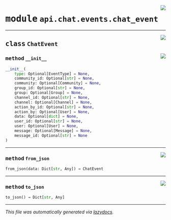 <!-- markdownlint-disable -->

<a href="https://github.com/switchcollab/Switch-Bots-Python-Library/tree/main/src/switch/api/chat/events/chat_event.py#L0"><img align="right" src="https://img.shields.io/badge/-source-cccccc?style=flat-square"/></a>

# <kbd>module</kbd> `api.chat.events.chat_event`






---

<a href="https://github.com/switchcollab/Switch-Bots-Python-Library/tree/main/src/switch/api/chat/events/chat_event.py#L12"><img align="right" src="https://img.shields.io/badge/-source-cccccc?style=flat-square"/></a>

## <kbd>class</kbd> `ChatEvent`




<a href="https://github.com/switchcollab/Switch-Bots-Python-Library/tree/main/src/switch/api/chat/events/chat_event.py#L13"><img align="right" src="https://img.shields.io/badge/-source-cccccc?style=flat-square"/></a>

### <kbd>method</kbd> `__init__`

```python
__init__(
    type: Optional[EventType] = None,
    community_id: Optional[str] = None,
    community: Optional[Community] = None,
    group_id: Optional[str] = None,
    group: Optional[Group] = None,
    channel_id: Optional[str] = None,
    channel: Optional[Channel] = None,
    action_by_id: Optional[str] = None,
    action_by: Optional[User] = None,
    data: Optional[dict] = None,
    user_id: Optional[str] = None,
    user: Optional[User] = None,
    message: Optional[Message] = None,
    message_id: Optional[str] = None
)
```








---

<a href="https://github.com/switchcollab/Switch-Bots-Python-Library/tree/main/src/switch/api/chat/events/chat_event.py#L58"><img align="right" src="https://img.shields.io/badge/-source-cccccc?style=flat-square"/></a>

### <kbd>method</kbd> `from_json`

```python
from_json(data: Dict[str, Any]) → ChatEvent
```





---

<a href="https://github.com/switchcollab/Switch-Bots-Python-Library/tree/main/src/switch/api/chat/events/chat_event.py#L47"><img align="right" src="https://img.shields.io/badge/-source-cccccc?style=flat-square"/></a>

### <kbd>method</kbd> `to_json`

```python
to_json() → Dict[str, Any]
```








---

_This file was automatically generated via [lazydocs](https://github.com/ml-tooling/lazydocs)._

